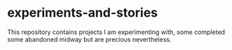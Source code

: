 # experiments-and-stories
This repository contains projects I am experimenting with, some completed some abandoned midway but are precious nevertheless.
